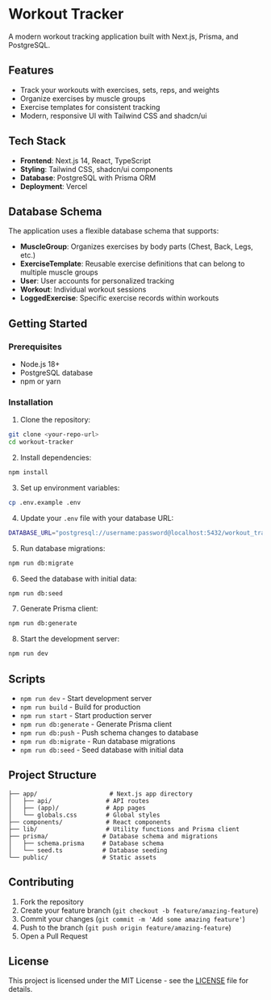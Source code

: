 # Workout Tracker

A modern workout tracking application built with Next.js, Prisma, and PostgreSQL.

## Features

- Track your workouts with exercises, sets, reps, and weights
- Organize exercises by muscle groups
- Exercise templates for consistent tracking
- Modern, responsive UI with Tailwind CSS and shadcn/ui

## Tech Stack

- **Frontend**: Next.js 14, React, TypeScript
- **Styling**: Tailwind CSS, shadcn/ui components
- **Database**: PostgreSQL with Prisma ORM
- **Deployment**: Vercel

## Database Schema

The application uses a flexible database schema that supports:

- **MuscleGroup**: Organizes exercises by body parts (Chest, Back, Legs, etc.)
- **ExerciseTemplate**: Reusable exercise definitions that can belong to multiple muscle groups
- **User**: User accounts for personalized tracking
- **Workout**: Individual workout sessions
- **LoggedExercise**: Specific exercise records within workouts

## Getting Started

### Prerequisites

- Node.js 18+ 
- PostgreSQL database
- npm or yarn

### Installation

1. Clone the repository:
```bash
git clone <your-repo-url>
cd workout-tracker
```

2. Install dependencies:
```bash
npm install
```

3. Set up environment variables:
```bash
cp .env.example .env
```

4. Update your `.env` file with your database URL:
```bash
DATABASE_URL="postgresql://username:password@localhost:5432/workout_tracker"
```

5. Run database migrations:
```bash
npm run db:migrate
```

6. Seed the database with initial data:
```bash
npm run db:seed
```

7. Generate Prisma client:
```bash
npm run db:generate
```

8. Start the development server:
```bash
npm run dev
```

## Scripts

- `npm run dev` - Start development server
- `npm run build` - Build for production
- `npm run start` - Start production server
- `npm run db:generate` - Generate Prisma client
- `npm run db:push` - Push schema changes to database
- `npm run db:migrate` - Run database migrations
- `npm run db:seed` - Seed database with initial data

## Project Structure

```
├── app/                    # Next.js app directory
│   ├── api/               # API routes
│   ├── (app)/             # App pages
│   └── globals.css        # Global styles
├── components/            # React components
├── lib/                   # Utility functions and Prisma client
├── prisma/               # Database schema and migrations
│   ├── schema.prisma     # Database schema
│   └── seed.ts           # Database seeding
└── public/               # Static assets
```

## Contributing

1. Fork the repository
2. Create your feature branch (`git checkout -b feature/amazing-feature`)
3. Commit your changes (`git commit -m 'Add some amazing feature'`)
4. Push to the branch (`git push origin feature/amazing-feature`)
5. Open a Pull Request

## License

This project is licensed under the MIT License - see the [LICENSE](LICENSE) file for details.
